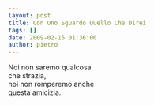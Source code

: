 ```yaml
---
layout: post
title: Con Uno Sguardo Quello Che Direi
tags: []
date: 2009-02-15 01:36:00
author: pietro
---
```

Noi non saremo qualcosa<br/>che strazia,<br/>noi non romperemo anche<br/>questa amicizia.
